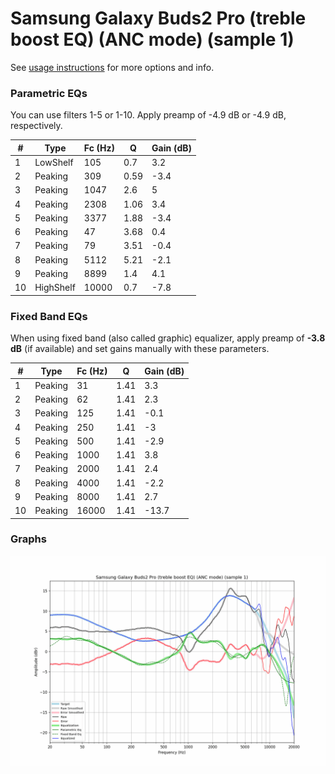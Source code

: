 # Samsung Galaxy Buds2 Pro (treble boost EQ) (ANC mode) (sample 1)
See [usage instructions](https://github.com/jaakkopasanen/AutoEq#usage) for more options and info.

### Parametric EQs
You can use filters 1-5 or 1-10. Apply preamp of -4.9 dB or -4.9 dB, respectively.

|   # | Type      |   Fc (Hz) |    Q |   Gain (dB) |
|-----|-----------|-----------|------|-------------|
|   1 | LowShelf  |       105 | 0.7  |         3.2 |
|   2 | Peaking   |       309 | 0.59 |        -3.4 |
|   3 | Peaking   |      1047 | 2.6  |         5   |
|   4 | Peaking   |      2308 | 1.06 |         3.4 |
|   5 | Peaking   |      3377 | 1.88 |        -3.4 |
|   6 | Peaking   |        47 | 3.68 |         0.4 |
|   7 | Peaking   |        79 | 3.51 |        -0.4 |
|   8 | Peaking   |      5112 | 5.21 |        -2.1 |
|   9 | Peaking   |      8899 | 1.4  |         4.1 |
|  10 | HighShelf |     10000 | 0.7  |        -7.8 |

### Fixed Band EQs
When using fixed band (also called graphic) equalizer, apply preamp of **-3.8 dB** (if available) and set gains manually with these parameters.

|   # | Type    |   Fc (Hz) |    Q |   Gain (dB) |
|-----|---------|-----------|------|-------------|
|   1 | Peaking |        31 | 1.41 |         3.3 |
|   2 | Peaking |        62 | 1.41 |         2.3 |
|   3 | Peaking |       125 | 1.41 |        -0.1 |
|   4 | Peaking |       250 | 1.41 |        -3   |
|   5 | Peaking |       500 | 1.41 |        -2.9 |
|   6 | Peaking |      1000 | 1.41 |         3.8 |
|   7 | Peaking |      2000 | 1.41 |         2.4 |
|   8 | Peaking |      4000 | 1.41 |        -2.2 |
|   9 | Peaking |      8000 | 1.41 |         2.7 |
|  10 | Peaking |     16000 | 1.41 |       -13.7 |

### Graphs
![](./Samsung%20Galaxy%20Buds2%20Pro%20(treble%20boost%20EQ)%20(ANC%20mode)%20(sample%201).png)
